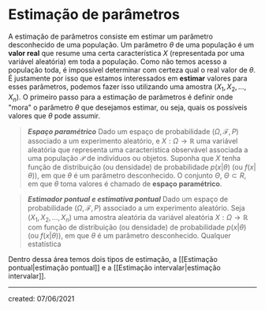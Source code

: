 # Estimação de parâmetros
A estimação de parâmetros consiste em estimar um parâmetro desconhecido de uma população. Um parâmetro $\theta$ de uma população é um **valor real** que resume uma certa característica $X$ (representada por uma variável aleatória) em toda a população. Como não temos acesso a população toda, é impossível determinar com certeza qual o real valor de $\theta$.
É justamente por isso que estamos interessados em **estimar** valores para esses parâmetros, podemos fazer isso utilizando uma amostra $(X_1, X_2, \dots, X_n)$.
O primeiro passo para a estimação de parâmetros é definir onde "mora" o parâmetro $\theta$ que desejamos estimar, ou seja, quais os possíveis valores que $\theta$ pode assumir.

> ***Espaço paramétrico***
> Dado um espaço de probabilidade $(\Omega, \mathcal{F}, P)$ associado a um experimento aleatório, e $X : \Omega \rightarrow \mathbb{R}$ uma variável aleatória que representa uma característica observável associada a uma população $\mathcal{P}$ de indivíduos ou objetos. Suponha que $X$ tenha função de distribuição (ou densidade) de probabilidade $p(x|\theta)$ (ou $f(x|\theta)$), em que $\theta$ é um parâmetro desconhecido. O conjunto $\Theta$, $\Theta \subset {R}$, em que $\theta$ toma valores é chamado de **espaço paramétrico**.

> ***Estimador pontual e estimativa pontual***
> Dado um espaço de probabilidade $(\Omega, \mathcal{F}, P)$ associado a um experimento aleatório. Seja $(X_1, X_2, \dots, X_n)$ uma amostra aleatória da variável aleatória $X : \Omega \rightarrow \mathbb{R}$ com função de distribuição (ou densidade) de probabilidade $p(x|\theta)$ (ou $f(x|\theta)$), em que $\theta$ é um parâmetro desconhecido. Qualquer estatística


Dentro dessa área temos dois tipos de estimação, a [[Estimação pontual|estimação pontual]] e a [[Estimação intervalar|estimação intervalar]].

---

created: 07/06/2021
